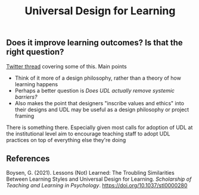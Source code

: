 ﻿---
backlinks:
- title: Design
  url: /sense/Design/design.html
title: Universal Design for Learning
---
## Does it improve learning outcomes? Is that the right question? 

[Twitter thread](https://twitter.com/steph_moore/status/1661010641380065282) covering some of this.  Main points 

- Think of it more of a design philosophy, rather than a theory of how learning happens 
- Perhaps a better question is _Does UDL actually remove systemic barriers?_
- Also makes the point that designers "inscribe values and ethics" into their designs and UDL may be useful as a design philosophy or project framing

There is something there. Especially given most calls for adoption of UDL at the institutional level aim to encourage teaching staff to adopt UDL practices on top of everything else they're doing


## References

Boysen, G. (2021). Lessons (Not) Learned: The Troubling Similarities Between Learning Styles and Universal Design for Learning. *Scholarship of Teaching and Learning in Psychology*. <https://doi.org/10.1037/stl0000280>
